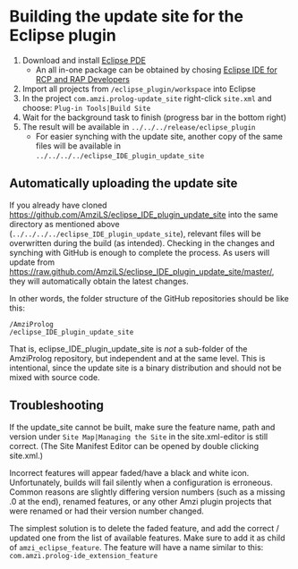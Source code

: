 # Building the update site for the Eclipse plugin

1. Download and install [Eclipse PDE](https://www.eclipse.org/pde/)
    * An all in-one package can be obtained by chosing [Eclipse IDE for RCP and RAP Developers](https://www.eclipse.org/downloads/packages/)
2. Import all projects from `/eclipse_plugin/workspace` into Eclipse
3. In the project `com.amzi.prolog-update_site` right-click `site.xml` and choose: `Plug-in Tools|Build Site`
4. Wait for the background task to finish (progress bar in the bottom right) 
5. The result will be available in `../../../release/eclipse_plugin`
    * For easier synching with the update site, another copy of the same files will be available in    
    `../../../../eclipse_IDE_plugin_update_site`

## Automatically uploading the update site

If you already have cloned
https://github.com/AmziLS/eclipse_IDE_plugin_update_site into the same directory
as mentioned above (`../../../../eclipse_IDE_plugin_update_site`), relevant files will be overwritten during the build (as
intended). Checking in the changes and synching with GitHub is enough to
complete the process. As users will update from
https://raw.github.com/AmziLS/eclipse_IDE_plugin_update_site/master/, they will
automatically obtain the latest changes.

In other words, the folder structure of the GitHub repositories should be like
this:

```
/AmziProlog
/eclipse_IDE_plugin_update_site
```

That is, eclipse_IDE_plugin_update_site is *not* a sub-folder of the AmziProlog
repository, but independent and at the same level. This is intentional, since
the update site is a binary distribution and should not be mixed with source
code.

## Troubleshooting

If the update_site cannot be built, make sure the feature name, path and version
under `Site Map|Managing the Site` in the site.xml-editor is still correct.
(The Site Manifest Editor can be opened by double clicking site.xml.) 

Incorrect features will appear faded/have a black and white icon. Unfortunately,
builds will fail silently when a configuration is erroneous. Common reasons are
slightly differing version numbers (such as a missing .0 at the end), renamed
features, or any other Amzi plugin projects that were renamed or had their
version number changed.

The simplest solution is to delete the faded feature, and add the correct /
updated one from the list of available features. Make sure to add it as child of
`amzi_eclipse_feature`.
The feature will have a name similar to this:
`com.amzi.prolog-ide_extension_feature`
